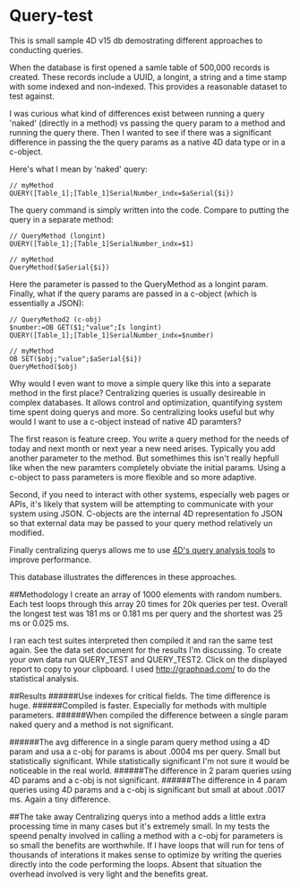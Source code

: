 # Query-test
This is small sample 4D v15 db demostrating different approaches to conducting queries. 

When the database is first opened a samle table of 500,000 records is created. These records include a UUID, a longint, a string and a time stamp with some indexed and non-indexed. This provides a reasonable dataset to test against. 

I was curious what kind of differences exist between running a query 'naked' (directly in a method) vs passing the query param to a method and running the query there. Then I wanted to see if there was a significant difference in passing the the query params as a native 4D data type or in a c-object. 

Here's what I mean by 'naked' query: 
```
// myMethod
QUERY([Table_1];[Table_1]SerialNumber_indx=$aSerial{$i})
```
The query command is simply written into the code. Compare to putting the query in a separate method:
```
// QueryMethod (longint)
QUERY([Table_1];[Table_1]SerialNumber_indx=$1)

// myMethod
QueryMethod($aSerial{$i})
```
Here the parameter is passed to the QueryMethod as a longint param. 
Finally, what if the query params are passed in a c-object (which is essentially a JSON):
```
// QueryMethod2 (c-obj)
$number:=OB GET($1;"value";Is longint)
QUERY([Table_1];[Table_1]SerialNumber_indx=$number)

// myMethod
OB SET($obj;"value";$aSerial{$i})
QueryMethod($obj)
```

Why would I even want to move a simple query like this into a separate method in the first place? Centralizing queries is usually desireable in complex databases. It allows control and optimization, quantifying system time spent doing querys and more. So centralizing looks useful but why would I want to use a c-object instead of native 4D paramters? 

The first reason is feature creep. You write a query method for the needs of today and next month or next year a new need arises. Typically you add another parameter to the method. But somethimes this isn't really hepfull like when the new paramters completely obviate the initial params. Using a c-object to pass parameters is more flexible and so more adaptive. 

Second, if you need to interact with other systems, especially web pages or APIs, it's likely that system will be attempting to communicate with your system using JSON. C-objects are the internal 4D representation fo JSON so that external data may be passed to your query method relatively un modified. 

Finally centralizing querys allows me to use [4D's query analysis tools](http://doc.4d.com/4Dv15/4D/15.1/DESCRIBE-QUERY-EXECUTION.301-2685572.en.html) to improve performance. 

This database illustrates the differences in these approaches. 

##Methodology
I create an array of 1000 elements with random numbers. Each test loops through this array 20 times for 20k queries per test. Overall the longest test was 181 ms or 0.181 ms per query and the shortest was 25 ms or 0.025 ms. 

I ran each test suites interpreted then compiled it and ran the same test again. See the data set document for the results I'm discussing. To create your own data run QUERY_TEST and QUERY_TEST2. Click on the displayed report to copy to your clipboard. I used 
http://graphpad.com/ to do the statistical analysis. 

##Results
######Use indexes for critical fields. 
The time difference is huge. 
######Compiled is faster. 
Especially for methods with multiple parameters. 
######When compiled the difference between a single param naked query and a method is not significant. 
	
######The avg difference in a single param query method using a 4D param and usa a c-obj for params is about .0004 ms per query. Small but statistically significant. 
While statistically significant I'm not sure it would be noticeable in the real world. 
######The difference in 2 param queries using 4D params and a c-obj is not significant.
######The difference in 4 param queries using 4D params and a c-obj is significant but small at about .0017 ms. 
Again a tiny difference. 

##The take away
Centralizing querys into a method adds a little extra processing time in many cases but it's extremely small. In my tests the speend penalty involved in calling a method with a c-obj for parameters is so small the benefits are worthwhile. If I have loops that will run for tens of thousands of interations it makes sense to optimize by writing the queries directly into the code performing the loops. Absent that situation the overhead involved is very light and the benefits great. 
